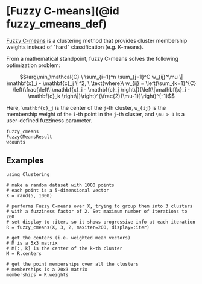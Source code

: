 # [Fuzzy C-means](@id fuzzy_cmeans_def)

[Fuzzy C-means](https://en.wikipedia.org/wiki/Fuzzy_clustering#Fuzzy_C-means_clustering)
is a clustering method that provides cluster membership weights instead
of "hard" classification (e.g. K-means).

From a mathematical standpoint, fuzzy C-means solves the following
optimization problem:
```math
\arg\min_\mathcal{C} \ \sum_{i=1}^n \sum_{j=1}^C w_{ij}^\mu \| \mathbf{x}_i - \mathbf{c}_j \|^2, \
\text{where}\ w_{ij} = \left(\sum_{k=1}^{C} \left(\frac{\left\|\mathbf{x}_i - \mathbf{c}_j \right\|}{\left\|\mathbf{x}_i - \mathbf{c}_k \right\|}\right)^{\frac{2}{\mu-1}}\right)^{-1}
```

Here, ``\mathbf{c}_j`` is the center of the ``j``-th cluster, ``w_{ij}``
is the membership weight of the ``i``-th point in the ``j``-th cluster,
and ``\mu > 1`` is a user-defined fuzziness parameter.

```@docs
fuzzy_cmeans
FuzzyCMeansResult
wcounts
```

## Examples

```@example
using Clustering

# make a random dataset with 1000 points
# each point is a 5-dimensional vector
X = rand(5, 1000)

# performs Fuzzy C-means over X, trying to group them into 3 clusters
# with a fuzziness factor of 2. Set maximum number of iterations to 200
# set display to :iter, so it shows progressive info at each iteration
R = fuzzy_cmeans(X, 3, 2, maxiter=200, display=:iter)

# get the centers (i.e. weighted mean vectors)
# M is a 5x3 matrix
# M[:, k] is the center of the k-th cluster
M = R.centers

# get the point memberships over all the clusters
# memberships is a 20x3 matrix
memberships = R.weights
```
